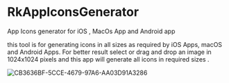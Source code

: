 # RkAppIconsGenerator
App Icons generator for iOS , MacOs App and Android app

this tool is for generating icons in all sizes as required by  iOS Apps, macOS and Android Apps. For better result select or drag and drop an image in 1024x1024 pixels and this app will generate all icons in required sizes .

![CB3636BF-5CCE-4679-97A6-AA03D91A3286](https://user-images.githubusercontent.com/3157579/110089402-0c201c80-7dd1-11eb-9c54-72788f992ac6.png)

